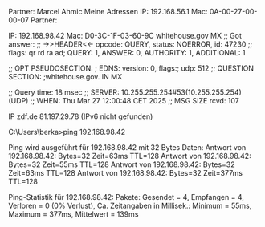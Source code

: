 Partner: Marcel Ahmic Meine Adressen IP: 192.168.56.1 Mac: 0A-00-27-00-00-07 Partner:

IP: 192.168.98.42 Mac: D0-3C-1F-03-60-9C whitehouse.gov MX ;; Got answer: ;; ->>HEADER<<- opcode: QUERY, status: NOERROR, id: 47230 ;; flags: qr rd ra ad; QUERY: 1, ANSWER: 0, AUTHORITY: 1, ADDITIONAL: 1

;; OPT PSEUDOSECTION: ; EDNS: version: 0, flags:; udp: 512 ;; QUESTION SECTION: ;whitehouse.gov. IN MX



;; Query time: 18 msec ;; SERVER: 10.255.255.254#53(10.255.255.254) (UDP) ;; WHEN: Thu Mar 27 12:00:48 CET 2025 ;; MSG SIZE rcvd: 107

IP zdf.de 81.197.29.78 (IPv6 nicht gefunden)



C:\Users\berka>ping 192.168.98.42

Ping wird ausgeführt für 192.168.98.42 mit 32 Bytes Daten: Antwort von 192.168.98.42: Bytes=32 Zeit=63ms TTL=128 Antwort von 192.168.98.42: Bytes=32 Zeit=55ms TTL=128 Antwort von 192.168.98.42: Bytes=32 Zeit=63ms TTL=128 Antwort von 192.168.98.42: Bytes=32 Zeit=377ms TTL=128

Ping-Statistik für 192.168.98.42: Pakete: Gesendet = 4, Empfangen = 4, Verloren = 0 (0% Verlust), Ca. Zeitangaben in Millisek.: Minimum = 55ms, Maximum = 377ms, Mittelwert = 139ms
